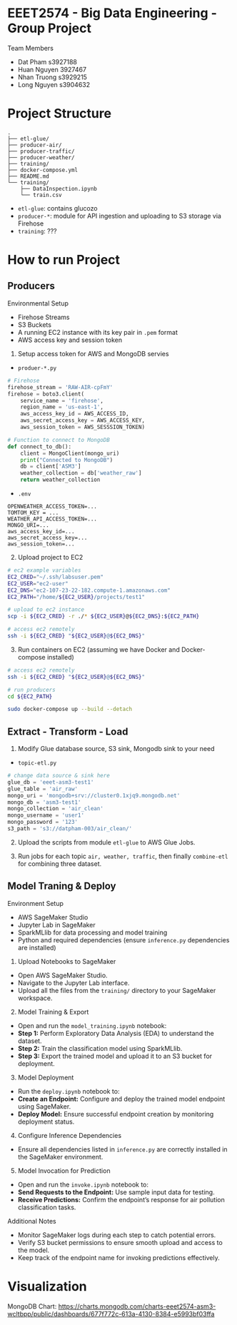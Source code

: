 # EEET2574 - Big Data Engineering - Group Project

Team Members

- Dat Pham      s3927188
- Huan Nguyen   3927467
- Nhan Truong   s3929215
- Long Nguyen   s3904632

# Project Structure

```
.
├── etl-glue/
├── producer-air/
├── producer-traffic/
├── producer-weather/
├── training/
├── docker-compose.yml
├── README.md
└── training/
    ├── DataInspection.ipynb
    └── train.csv
```

- `etl-glue`: contains glucozo
- `producer-*`: module for API ingestion and uploading to S3 storage via Firehose
- `training`: ???

# How to run Project

## Producers

Environmental Setup
- Firehose Streams
- S3 Buckets
- A running EC2 instance with its key pair in `.pem` format
- AWS access key and session token 

1. Setup access token for AWS and MongoDB servies

- `produer-*.py`

```python
# Firehose
firehose_stream = 'RAW-AIR-cpFmY'
firehose = boto3.client(
    service_name = 'firehose', 
    region_name = 'us-east-1',
    aws_access_key_id = AWS_ACCESS_ID,
    aws_secret_access_key = AWS_ACCESS_KEY,
    aws_session_token = AWS_SESSSION_TOKEN)

# Function to connect to MongoDB
def connect_to_db():
    client = MongoClient(mongo_uri)
    print("Connected to MongoDB")
    db = client['ASM3'] 
    weather_collection = db['weather_raw'] 
    return weather_collection
```

- `.env` 

```
OPENWEATHER_ACCESS_TOKEN=...
TOMTOM_KEY = ...
WEATHER_API_ACCESS_TOKEN=...
MONGO_URI=...
aws_access_key_id=...
aws_secret_access_key=...
aws_session_token=...
```

2. Upload project to EC2

```bash
# ec2 example variables
EC2_CRED="~/.ssh/labsuser.pem"
EC2_USER="ec2-user"
EC2_DNS="ec2-107-23-22-182.compute-1.amazonaws.com"
EC2_PATH="/home/${EC2_USER}/projects/test1"

# upload to ec2 instance
scp -i ${EC2_CRED} -r ./* ${EC2_USER}@${EC2_DNS}:${EC2_PATH}

# access ec2 remotely
ssh -i ${EC2_CRED} "${EC2_USER}@${EC2_DNS}"
```

3. Run containers on EC2 (assuming we have Docker and Docker-compose installed)

```bash
# access ec2 remotely
ssh -i ${EC2_CRED} "${EC2_USER}@${EC2_DNS}"

# run producers
cd ${EC2_PATH}

sudo docker-compose up --build --detach 
```

## Extract - Transform - Load 

1. Modify Glue database source, S3 sink, Mongodb sink to your need

- `topic-etl.py` 

```python
# change data source & sink here
glue_db = 'eeet-asm3-test1'
glue_table = 'air_raw'
mongo_uri = 'mongodb+srv://cluster0.1xjq9.mongodb.net'
mongo_db = 'asm3-test1'
mongo_collection = 'air_clean'
mongo_username = 'user1'
mongo_password = '123'
s3_path = 's3://datpham-003/air_clean/'
```

2. Upload the scripts from module `etl-glue` to AWS Glue Jobs.

3. Run jobs for each topic `air, weather, traffic`, then finally `combine-etl` for combining three dataset. 

## Model Traning & Deploy

Environment Setup

- AWS SageMaker Studio
- Jupyter Lab in SageMaker
- SparkMLlib for data processing and model training
- Python and required dependencies (ensure `inference.py` dependencies are installed)

1. Upload Notebooks to SageMaker
- Open AWS SageMaker Studio.
- Navigate to the Jupyter Lab interface.
- Upload all the files from the `training/` directory to your SageMaker workspace.

2. Model Training & Export
- Open and run the `model_training.ipynb` notebook:
- **Step 1:** Perform Exploratory Data Analysis (EDA) to understand the dataset.
- **Step 2:** Train the classification model using SparkMLlib.
- **Step 3:** Export the trained model and upload it to an S3 bucket for deployment.

3. Model Deployment
- Run the `deploy.ipynb` notebook to:
- **Create an Endpoint:** Configure and deploy the trained model endpoint using SageMaker.
- **Deploy Model:** Ensure successful endpoint creation by monitoring deployment status.

4. Configure Inference Dependencies
- Ensure all dependencies listed in `inference.py` are correctly installed in the SageMaker environment.

5. Model Invocation for Prediction
- Open and run the `invoke.ipynb` notebook to:
- **Send Requests to the Endpoint:** Use sample input data for testing.
- **Receive Predictions:** Confirm the endpoint’s response for air pollution classification tasks.

Additional Notes
- Monitor SageMaker logs during each step to catch potential errors.
- Verify S3 bucket permissions to ensure smooth upload and access to the model.
- Keep track of the endpoint name for invoking predictions effectively.

# Visualization

MongoDB Chart: https://charts.mongodb.com/charts-eeet2574-asm3-wcltbpp/public/dashboards/677f772c-613a-4130-8384-e5993bf03ffa

